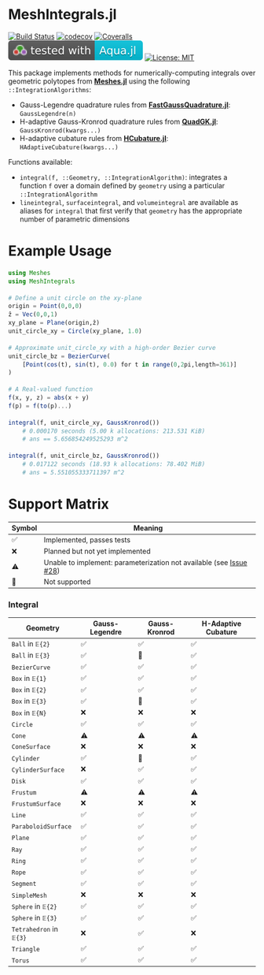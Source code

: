 # MeshIntegrals.jl

[![Build Status](https://github.com/mikeingold/MeshIntegrals.jl/actions/workflows/CI.yml/badge.svg?branch=main)](https://github.com/mikeingold/MeshIntegrals.jl/actions/workflows/CI.yml?query=branch%3Amain)
[![codecov](https://codecov.io/gh/mikeingold/MeshIntegrals.jl/graph/badge.svg)](https://codecov.io/gh/mikeingold/MeshIntegrals.jl)
[![Coveralls](https://coveralls.io/repos/github/mikeingold/MeshIntegrals.jl/badge.svg?branch=main)](https://coveralls.io/github/mikeingold/MeshIntegrals.jl?branch=main)
[![Aqua QA](https://raw.githubusercontent.com/JuliaTesting/Aqua.jl/master/badge.svg)](https://github.com/JuliaTesting/Aqua.jl)
[![License: MIT](https://img.shields.io/badge/License-MIT-success.svg)](https://opensource.org/licenses/MIT)

This package implements methods for numerically-computing integrals over geometric polytopes
from [**Meshes.jl**](https://github.com/JuliaGeometry/Meshes.jl) using the following `::IntegrationAlgorithms`:
- Gauss-Legendre quadrature rules from [**FastGaussQuadrature.jl**](https://github.com/JuliaApproximation/FastGaussQuadrature.jl): `GaussLegendre(n)`
- H-adaptive Gauss-Kronrod quadrature rules from [**QuadGK.jl**](https://github.com/JuliaMath/QuadGK.jl): `GaussKronrod(kwargs...)`
- H-adaptive cubature rules from [**HCubature.jl**](https://github.com/JuliaMath/HCubature.jl): `HAdaptiveCubature(kwargs...)`

Functions available:
- `integral(f, ::Geometry, ::IntegrationAlgorithm)`: integrates a function `f` over a domain defined by `geometry` using a particular `::IntegrationAlgorithm`
- `lineintegral`, `surfaceintegral`, and `volumeintegral` are available as aliases for `integral` that first verify that `geometry` has the appropriate number of parametric dimensions

# Example Usage

```julia
using Meshes
using MeshIntegrals

# Define a unit circle on the xy-plane
origin = Point(0,0,0)
ẑ = Vec(0,0,1)
xy_plane = Plane(origin,ẑ)
unit_circle_xy = Circle(xy_plane, 1.0)

# Approximate unit_circle_xy with a high-order Bezier curve
unit_circle_bz = BezierCurve(
    [Point(cos(t), sin(t), 0.0) for t in range(0,2pi,length=361)]
)

# A Real-valued function
f(x, y, z) = abs(x + y)
f(p) = f(to(p)...)

integral(f, unit_circle_xy, GaussKronrod())
    # 0.000170 seconds (5.00 k allocations: 213.531 KiB)
    # ans == 5.656854249525293 m^2

integral(f, unit_circle_bz, GaussKronrod())
    # 0.017122 seconds (18.93 k allocations: 78.402 MiB)
    # ans = 5.551055333711397 m^2
```

# Support Matrix

| Symbol | Meaning |
|--------|---------|
| :white_check_mark: | Implemented, passes tests |
| :x: | Planned but not yet implemented |
| :warning: | Unable to implement: parameterization not available (see [Issue #28](https://github.com/mikeingold/MeshIntegrals.jl/issues/28)) |
| :stop_sign: | Not supported |

### Integral
| Geometry | Gauss-Legendre | Gauss-Kronrod | H-Adaptive Cubature |
|----------|----------------|---------------|---------------------|
| `Ball` in `𝔼{2}` | :white_check_mark: | :white_check_mark: | :white_check_mark: |
| `Ball` in `𝔼{3}` | :white_check_mark: | :stop_sign: | :white_check_mark: |
| `BezierCurve` | :white_check_mark: | :white_check_mark: | :white_check_mark: |
| `Box` in `𝔼{1}` | :white_check_mark: | :white_check_mark: | :white_check_mark: |
| `Box` in `𝔼{2}` | :white_check_mark: | :white_check_mark: | :white_check_mark: |
| `Box` in `𝔼{3}` | :white_check_mark: | :stop_sign: | :white_check_mark: |
| `Box` in `𝔼{N}` | :x: | :x: | :x: |
| `Circle` | :white_check_mark: | :white_check_mark: | :white_check_mark: |
| `Cone` | :warning: | :warning: | :warning: |
| `ConeSurface` | :x: | :x: | :x: |
| `Cylinder` | :white_check_mark: | :stop_sign: | :white_check_mark: |
| `CylinderSurface` | :x: | :white_check_mark: | :white_check_mark: |
| `Disk` | :white_check_mark: | :white_check_mark: | :white_check_mark: |
| `Frustum` | :warning: | :warning: | :warning: |
| `FrustumSurface` | :x: | :x: | :x: |
| `Line` | :white_check_mark: | :white_check_mark: | :white_check_mark: |
| `ParaboloidSurface` | :white_check_mark: | :white_check_mark: | :white_check_mark: |
| `Plane` | :white_check_mark: | :white_check_mark: | :white_check_mark: |
| `Ray` | :white_check_mark: | :white_check_mark: | :white_check_mark: |
| `Ring` | :white_check_mark: | :white_check_mark: | :white_check_mark: |
| `Rope` | :white_check_mark: | :white_check_mark: | :white_check_mark: |
| `Segment` | :white_check_mark: | :white_check_mark: | :white_check_mark: |
| `SimpleMesh` | :x: | :x: | :x: |
| `Sphere` in `𝔼{2}` | :white_check_mark: | :white_check_mark: | :white_check_mark: |
| `Sphere` in `𝔼{3}` | :white_check_mark: | :white_check_mark: | :white_check_mark: |
| `Tetrahedron` in `𝔼{3}` | :x: | :white_check_mark: | :x: |
| `Triangle` | :white_check_mark: | :white_check_mark: | :white_check_mark: |
| `Torus` | :white_check_mark: | :white_check_mark: | :white_check_mark: |
